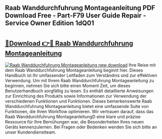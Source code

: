 ## Raab Wanddurchfuhrung Montageanleitung PDF Download Free - Part-F79 User Guide Repair - Service Owner Edition 1dQ01

# <h2><a href="http://df8ahkr.blite.top/?on=Raab+Wanddurchfuhrung+Montageanleitung">🔗Download 👉🔴 Raab Wanddurchfuhrung Montageanleitung</a></h2>

[![Raab Wanddurchfuhrung Montageanleitung new download](https://i.imgur.com/lujVjoI.png)](http://df8ahkr.blite.top/?on=Raab+Wanddurchfuhrung+Montageanleitung)
Ihre Reise mit dem Raab Wanddurchfuhrung Montageanleitung beginnt hier. Dieses Handbuch ist Ihr umfassender Leitfaden zum Verständnis und zur effektiven Verwendung. Um mit Ihrem Raab Wanddurchfuhrung Montageanleitung zu beginnen, nehmen Sie sich bitte einen Moment Zeit, um dieses Benutzerhandbuch sorgfältig zu lesen. Es enthält detaillierte Anweisungen zur Einrichtung des Produkts sowie Informationen zur Verwendung der verschiedenen Funktionen und Funktionen. Dieses bemerkenswerte Raab Wanddurchfuhrung Montageanleitung bietet eine umfassende Suite von Funktionen, die Ihren Workflow optimieren. Wir vertrauen darauf, dass das Raab Wanddurchfuhrung MontageanleitungD eine klare und präzise Ressource für Ihre Bemühungen war, die Besonderheiten Ihres neuen Geräts kennenzulernen. Bei Fragen oder Bedenken wenden Sie sich bitte an unser Kundendienstteam.
